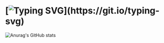 

# [![Typing SVG](https://readme-typing-svg.demolab.com?font=Fira+Code&pause=1000&width=435&lines=Hi+there+%F0%9F%91%8B!;ToPanic's+States!)](https://git.io/typing-svg)

![Anurag's GitHub stats](https://github-readme-stats.vercel.app/api?username=topanic&theme=default&show_icons=true&count_private=true)





